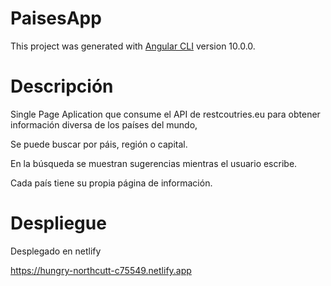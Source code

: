 # PaisesApp

This project was generated with [Angular CLI](https://github.com/angular/angular-cli) version 10.0.0.

# Descripción

Single Page Aplication que consume el API de restcoutries.eu para obtener información diversa de los países del mundo,

Se puede buscar por páis, región o capital.

En la búsqueda se muestran sugerencias mientras el usuario escribe.

Cada país tiene su propia página de información.

# Despliegue

Desplegado en netlify

https://hungry-northcutt-c75549.netlify.app



